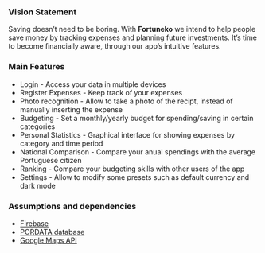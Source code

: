 ### Vision Statement

 Saving doesn’t need to be boring. With **Fortuneko** we intend to help people save money by tracking expenses and planning future investments. It’s time to become financially aware, through our app’s intuitive features.

 ### Main Features

  - Login - Access your data in multiple devices
  - Register Expenses - Keep track of your expenses
  - Photo recognition - Allow to take a photo of the recipt, instead of manually inserting the expense
  - Budgeting - Set a monthly/yearly budget for spending/saving in certain categories
  - Personal Statistics - Graphical interface for showing expenses by category and time period
  - National Comparison - Compare your anual spendings with the average Portuguese citizen
  - Ranking - Compare your budgeting skills with other users of the app
  - Settings - Allow to modify some presets such as default currency and dark mode

 ### Assumptions and dependencies
 
  - [Firebase](https://firebase.google.com)
  - [PORDATA database](https://www.pordata.pt/db/portugal/ambiente+de+consulta/tabela)
  - [Google Maps API](https://developers.google.com/maps)
